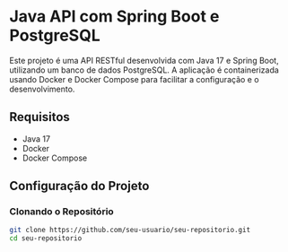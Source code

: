 # Java API com Spring Boot e PostgreSQL

Este projeto é uma API RESTful desenvolvida com Java 17 e Spring Boot, utilizando um banco de dados PostgreSQL. A aplicação é containerizada usando Docker e Docker Compose para facilitar a configuração e o desenvolvimento.

## Requisitos

- Java 17
- Docker
- Docker Compose

## Configuração do Projeto

### Clonando o Repositório

```bash
git clone https://github.com/seu-usuario/seu-repositorio.git
cd seu-repositorio
